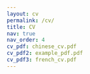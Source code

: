 ```yaml
---
layout: cv
permalink: /cv/
title: CV
nav: true
nav_order: 4
cv_pdf: chinese_cv.pdf
cv_pdf2: example_pdf.pdf
cv_pdf3: french_cv.pdf
---
```

